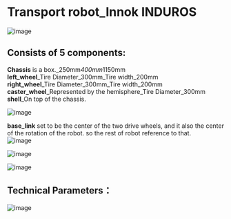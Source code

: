 # Transport robot_Innok INDUROS 
![image](https://github.com/Guo-baiyi/Transport_robot/assets/120784487/2cfc1021-26e9-46f9-9df8-d17ff5e0531a)

## Consists of 5 components:  

**Chassis** is a box._250mm*400mm*1150mm  
**left_wheel**_Tire Diameter_300mm_Tire width_200mm  
**right_wheel**_Tire Diameter_300mm_Tire width_200mm  
**caster_wheel**_Represented by the hemisphere_Tire Diameter_300mm  
**shell**_On top of the chassis.

![image](https://github.com/Guo-baiyi/Transport_robot/assets/120784487/48104e2b-fdca-4692-8ee5-0ac0a42e17a9)

**base_link** set to be the center of the two drive wheels, and it also the center of the rotation of the robot. so the rest of robot reference to that.  
![image](https://github.com/Guo-baiyi/Transport_robot/assets/120784487/4103c66b-4712-43a0-a28a-90abd90c6734)

![image](https://github.com/Guo-baiyi/Transport_robot/assets/120784487/1921fc2e-5d6c-47fd-b078-06267bee65be)

![image](https://github.com/Guo-baiyi/guo_baiyi/assets/120784487/255bc9ed-0fd2-4fd2-988f-8641577df210)  

## Technical Parameters： 
![image](https://github.com/Guo-baiyi/Transport_robot/assets/120784487/5a250651-94f5-4513-88d2-539453641b03)
